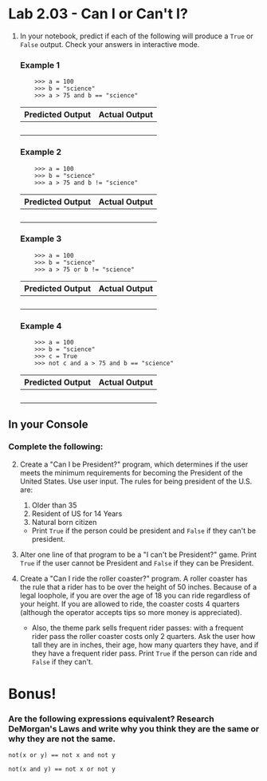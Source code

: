 # Lab 2.03 - Can I or Can't I?

1) In your notebook, predict if each of the following will produce a `True` or `False` output. Check your answers in interactive mode. 

    ### Example 1

    ```
        >>> a = 100
        >>> b = "science"
        >>> a > 75 and b == "science" 
    ```

    | **Predicted Output** | **Actual Output** |
    | --- | --- |
    |<br> |<br> | 

    ### Example 2

    ```
        >>> a = 100
        >>> b = "science"
        >>> a > 75 and b != "science" 
    ```
    | **Predicted Output** | **Actual Output** |
    | --- | --- |
    |<br> |<br> | 

    ### Example 3

    ```
        >>> a = 100
        >>> b = "science"
        >>> a > 75 or b != "science" 
    ```
    | **Predicted Output** | **Actual Output** |
    | --- | --- |
    |<br> |<br> | 

    ### Example 4

    ```
        >>> a = 100
        >>> b = "science"
        >>> c = True
        >>> not c and a > 75 and b == "science" 
    ```
    | **Predicted Output** | **Actual Output** |
    | --- | --- |
    |<br> |<br> | 

## In your Console
### Complete the following:

2) Create a "Can I be President?" program, which determines if the user meets the minimum requirements for becoming the President of the United States. Use user input. The rules for being president of the U.S. are: 
    1. Older than 35
    2. Resident of US for 14 Years
    3. Natural born citizen

    * Print `True` if the person could be president and `False` if they can't be president. 

3) Alter one line of that program to be a "I can't be President?" game. Print `True` if the user cannot be President and `False` if they can be President.

4) Create a "Can I ride the roller coaster?" program. A roller coaster has the rule that a rider has to be over the height of 50 inches. Because of a legal loophole, if you are over the age of 18 you can ride regardless of your height. If you are allowed to ride, the coaster costs 4 quarters (although the operator accepts tips so more money is appreciated). 

    * Also, the theme park sells frequent rider passes: with a frequent rider pass the roller coaster costs only 2 quarters. Ask the user how tall they are in inches, their age, how many quarters they have, and if they have a frequent rider pass. Print `True` if the person can ride and `False` if they can't. 


# Bonus!
### Are the following expressions equivalent? Research DeMorgan's Laws and write why you think they are the same or why they are not the same. 

`not(x or y) == not x and not y`

`not(x and y) == not x or not y`
